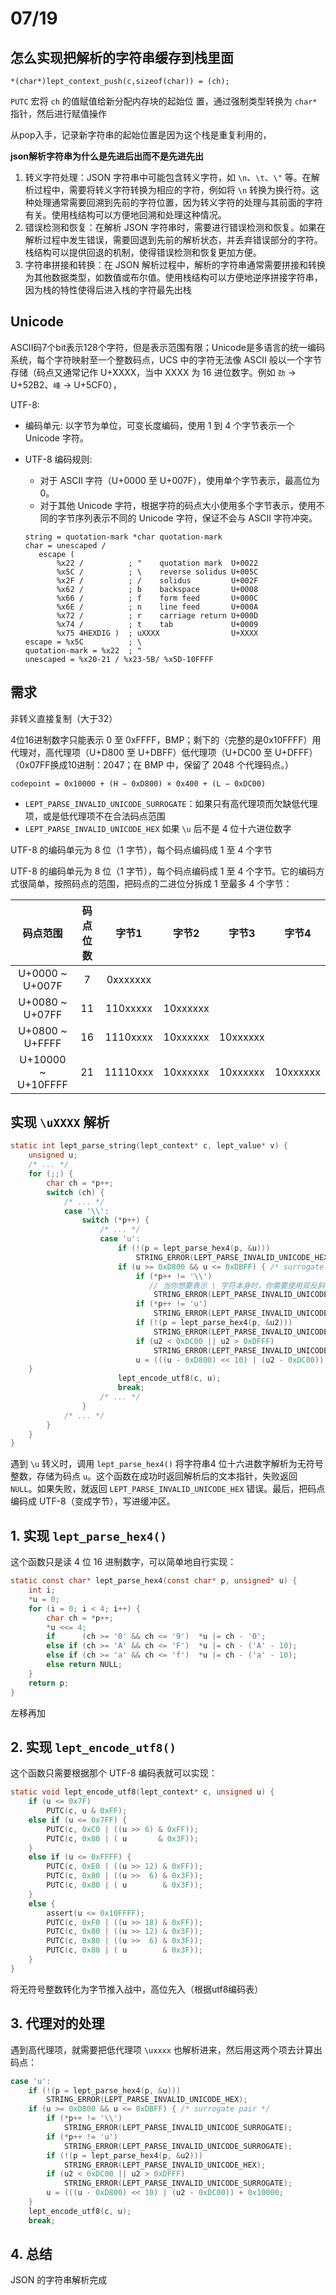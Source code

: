 # 07/19

## 怎么实现把解析的字符串缓存到栈里面

~~~
*(char*)lept_context_push(c,sizeof(char)) = (ch);
~~~

`PUTC` 宏将 `ch` 的值赋值给新分配内存块的起始位 置，通过强制类型转换为 `char*` 指针，然后进行赋值操作

从pop入手，记录新字符串的起始位置是因为这个栈是重复利用的，

**json解析字符串为什么是先进后出而不是先进先出**

1. 转义字符处理：JSON 字符串中可能包含转义字符，如 `\n`、`\t`、`\"` 等。在解析过程中，需要将转义字符转换为相应的字符，例如将 `\n` 转换为换行符。这种处理通常需要回溯到先前的字符位置，因为转义字符的处理与其前面的字符有关。使用栈结构可以方便地回溯和处理这种情况。
2. 错误检测和恢复：在解析 JSON 字符串时，需要进行错误检测和恢复。如果在解析过程中发生错误，需要回退到先前的解析状态，并丢弃错误部分的字符。栈结构可以提供回退的机制，使得错误检测和恢复更加方便。
3. 字符串拼接和转换：在 JSON 解析过程中，解析的字符串通常需要拼接和转换为其他数据类型，如数值或布尔值。使用栈结构可以方便地逆序拼接字符串，因为栈的特性使得后进入栈的字符最先出栈

## Unicode

ASCII码7个bit表示128个字符，但是表示范围有限；Unicode是多语言的统一编码系统，每个字符映射至一个整数码点，UCS 中的字符无法像 ASCII 般以一个字节存储（码点又通常记作 U+XXXX，当中 XXXX 为 16 进位数字。例如 `劲` → U+52B2、`峰` → U+5CF0），

UTF-8:

- 编码单元: 以字节为单位，可变长度编码，使用 1 到 4 个字节表示一个 Unicode 字符。

- UTF-8 编码规则:

  - 对于 ASCII 字符（U+0000 至 U+007F），使用单个字节表示，最高位为 0。
  - 对于其他 Unicode 字符，根据字符的码点大小使用多个字节表示，使用不同的字节序列表示不同的 Unicode 字符，保证不会与 ASCII 字符冲突。

  ~~~
  string = quotation-mark *char quotation-mark
  char = unescaped /
     escape (
         %x22 /          ; "    quotation mark  U+0022
         %x5C /          ; \    reverse solidus U+005C
         %x2F /          ; /    solidus         U+002F
         %x62 /          ; b    backspace       U+0008
         %x66 /          ; f    form feed       U+000C
         %x6E /          ; n    line feed       U+000A
         %x72 /          ; r    carriage return U+000D
         %x74 /          ; t    tab             U+0009
         %x75 4HEXDIG )  ; uXXXX                U+XXXX
  escape = %x5C          ; \
  quotation-mark = %x22  ; "
  unescaped = %x20-21 / %x23-5B/ %x5D-10FFFF
  ~~~

## 需求

非转义直接复制（大于32）

4位16进制数字只能表示 0 至 0xFFFF，BMP；剩下的（完整的是0x10FFFF）用代理对，高代理项（U+D800 至 U+DBFF）低代理项（U+DC00 至 U+DFFF）（0x07FF换成10进制：2047；在 BMP 中，保留了 2048 个代理码点。）

~~~
codepoint = 0x10000 + (H − 0xD800) × 0x400 + (L − 0xDC00)
~~~

* `LEPT_PARSE_INVALID_UNICODE_SURROGATE`：如果只有高代理项而欠缺低代理项，或是低代理项不在合法码点范围
*  `LEPT_PARSE_INVALID_UNICODE_HEX` 如果 `\u` 后不是 4 位十六进位数字

UTF-8 的编码单元为 8 位（1 字节），每个码点编码成 1 至 4 个字节

UTF-8 的编码单元为 8 位（1 字节），每个码点编码成 1 至 4 个字节。它的编码方式很简单，按照码点的范围，把码点的二进位分拆成 1 至最多 4 个字节：

|      码点范围      | 码点位数 |  字节1   |  字节2   |  字节3   |  字节4   |
| :----------------: | :------: | :------: | :------: | :------: | :------: |
|  U+0000 ~ U+007F   |    7     | 0xxxxxxx |          |          |          |
|  U+0080 ~ U+07FF   |    11    | 110xxxxx | 10xxxxxx |          |          |
|  U+0800 ~ U+FFFF   |    16    | 1110xxxx | 10xxxxxx | 10xxxxxx |          |
| U+10000 ~ U+10FFFF |    21    | 11110xxx | 10xxxxxx | 10xxxxxx | 10xxxxxx |

## 实现 `\uXXXX` 解析

~~~c
static int lept_parse_string(lept_context* c, lept_value* v) {
    unsigned u;
    /* ... */
    for (;;) {
        char ch = *p++;
        switch (ch) {
            /* ... */
            case '\\':
                switch (*p++) {
                    /* ... */
                    case 'u':
                        if (!(p = lept_parse_hex4(p, &u)))
                            STRING_ERROR(LEPT_PARSE_INVALID_UNICODE_HEX);
                        if (u >= 0xD800 && u <= 0xDBFF) { /* surrogate pair */
                            if (*p++ != '\\')
                               // 当你想要表示 \ 字符本身时，你需要使用双反斜杠 \\ 来转义它。
                                STRING_ERROR(LEPT_PARSE_INVALID_UNICODE_SURROGATE);
                            if (*p++ != 'u')
                                STRING_ERROR(LEPT_PARSE_INVALID_UNICODE_SURROGATE);
                            if (!(p = lept_parse_hex4(p, &u2)))
                                STRING_ERROR(LEPT_PARSE_INVALID_UNICODE_HEX);
                            if (u2 < 0xDC00 || u2 > 0xDFFF)
                                STRING_ERROR(LEPT_PARSE_INVALID_UNICODE_SURROGATE);
                            u = (((u - 0xD800) << 10) | (u2 - 0xDC00)) + 0x10000;
    }
                        lept_encode_utf8(c, u);
                        break;
                    /* ... */
                }
            /* ... */
        }
    }
}
~~~



遇到 `\u` 转义时，调用 `lept_parse_hex4()` 将字符串4 位十六进数字解析为无符号整数，存储为码点 `u`。这个函数在成功时返回解析后的文本指针，失败返回 `NULL`。如果失败，就返回 `LEPT_PARSE_INVALID_UNICODE_HEX` 错误。最后，把码点编码成 UTF-8（变成字节），写进缓冲区。

## 1. 实现 `lept_parse_hex4()`

这个函数只是读 4 位 16 进制数字，可以简单地自行实现：

~~~c
static const char* lept_parse_hex4(const char* p, unsigned* u) {
    int i;
    *u = 0;
    for (i = 0; i < 4; i++) {
        char ch = *p++;
        *u <<= 4;
        if      (ch >= '0' && ch <= '9')  *u |= ch - '0';
        else if (ch >= 'A' && ch <= 'F')  *u |= ch - ('A' - 10);
        else if (ch >= 'a' && ch <= 'f')  *u |= ch - ('a' - 10);
        else return NULL;
    }
    return p;
}
~~~

左移再加

## 2. 实现 `lept_encode_utf8()`

这个函数只需要根据那个 UTF-8 编码表就可以实现：

~~~c
static void lept_encode_utf8(lept_context* c, unsigned u) {
    if (u <= 0x7F) 
        PUTC(c, u & 0xFF);
    else if (u <= 0x7FF) {
        PUTC(c, 0xC0 | ((u >> 6) & 0xFF));
        PUTC(c, 0x80 | ( u       & 0x3F));
    }
    else if (u <= 0xFFFF) {
        PUTC(c, 0xE0 | ((u >> 12) & 0xFF));
        PUTC(c, 0x80 | ((u >>  6) & 0x3F));
        PUTC(c, 0x80 | ( u        & 0x3F));
    }
    else {
        assert(u <= 0x10FFFF);
        PUTC(c, 0xF0 | ((u >> 18) & 0xFF));
        PUTC(c, 0x80 | ((u >> 12) & 0x3F));
        PUTC(c, 0x80 | ((u >>  6) & 0x3F));
        PUTC(c, 0x80 | ( u        & 0x3F));
    }
}
~~~

将无符号整数转化为字节推入战中，高位先入（根据utf8编码表）

## 3. 代理对的处理

遇到高代理项，就需要把低代理项 `\uxxxx` 也解析进来，然后用这两个项去计算出码点：

~~~c
case 'u':
    if (!(p = lept_parse_hex4(p, &u)))
        STRING_ERROR(LEPT_PARSE_INVALID_UNICODE_HEX);
    if (u >= 0xD800 && u <= 0xDBFF) { /* surrogate pair */
        if (*p++ != '\\')
            STRING_ERROR(LEPT_PARSE_INVALID_UNICODE_SURROGATE);
        if (*p++ != 'u')
            STRING_ERROR(LEPT_PARSE_INVALID_UNICODE_SURROGATE);
        if (!(p = lept_parse_hex4(p, &u2)))
            STRING_ERROR(LEPT_PARSE_INVALID_UNICODE_HEX);
        if (u2 < 0xDC00 || u2 > 0xDFFF)
            STRING_ERROR(LEPT_PARSE_INVALID_UNICODE_SURROGATE);
        u = (((u - 0xD800) << 10) | (u2 - 0xDC00)) + 0x10000;
    }
    lept_encode_utf8(c, u);
    break;
~~~

## 4. 总结

JSON 的字符串解析完成
